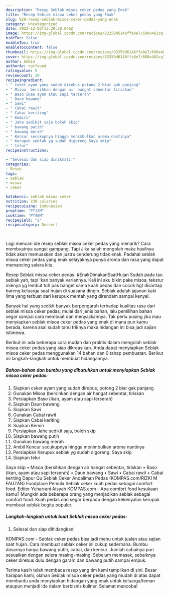 ```yaml
---
description: "Resep Seblak misoa ceker pedas yang Enak"
title: "Resep Seblak misoa ceker pedas yang Enak"
slug: 929-resep-seblak-misoa-ceker-pedas-yang-enak
category: Uncategorized
date: 2022-12-02T13:29:50.046Z
image: https://img-global.cpcdn.com/recipes/83259d6146ffa8e7/680x482cq70/seblak-misoa-ceker-pedas-foto-resep-utama.jpg
hideToc: false
enableToc: true
enableTocContent: false
thumbnail: https://img-global.cpcdn.com/recipes/83259d6146ffa8e7/680x482cq70/seblak-misoa-ceker-pedas-foto-resep-utama.jpg
cover: https://img-global.cpcdn.com/recipes/83259d6146ffa8e7/680x482cq70/seblak-misoa-ceker-pedas-foto-resep-utama.jpg
author: Admin
authorAv: notfound
ratingvalue: 5
reviewcount: 10
recipeingredient:
- " ceker ayam yang sudah direbus potong 2 biar gak panjang"
- " Misoa  bersihkan dengan air hangat sebentar tiriskan"
- " Baso ikan ayam atau sapi terserah"
- " Daun bawang"
- " Sawi"
- " Cabai rawit"
- " Cabai keriting"
- " Kemiri"
- " Jahe sedikit saja boleh skip"
- " bawang putih"
- " bawang merah"
- " Kencur secukupnya hingga menimbulkan aroma nantinya"
- " Kerupuk seblak yg sudah digoreng Saya skip"
- " telur"
recipeinstructions:

- "Selesai dan siap dinikmati!"
categories:
- Resep
tags:
- seblak
- misoa
- ceker

katakunci: seblak misoa ceker 
nutrition: 239 calories
recipecuisine: Indonesian
preptime: "PT13M"
cooktime: "PT40M"
recipeyield: "2"
recipecategory: Dessert

---
```



Lagi mencari ide resep seblak misoa ceker pedas yang menarik? Cara membuatnya sangat gampang. Tapi Jika salah mengolah maka hasilnya tidak akan memuaskan dan justru cenderung tidak enak. Padahal seblak misoa ceker pedas yang enak selayaknya punya aroma dan rasa yang dapat memancing selera kita.


Resep Seblak misoa ceker pedas. #EnakDimakanSaatHujan Sudah pada tau seblak yah, tapi &#39;kan banyak variannya. Kali ini aku bikin pake misoa, tekstur mienya yg lembut tuh pas banget sama kuah pedas dan cocok bgt disantap bareng keluarga saat hujan di suasana dingin. Seblak adalah jajanan kaki lima yang terbuat dari kerupuk mentah yang direndam sampai kenyal.

Banyak hal yang sedikit banyak berpengaruh terhadap kualitas rasa dari seblak misoa ceker pedas, mulai dari jenis bahan, lalu pemilihan bahan segar sampai cara membuat dan menyajikannya. Tak perlu pusing jika mau menyiapkan seblak misoa ceker pedas yang enak di mana pun kamu berada, karena asal sudah tahu triknya maka hidangan ini bisa jadi sajian istimewa.


Berikut ini ada beberapa cara mudah dan praktis dalam mengolah seblak misoa ceker pedas yang siap dikreasikan. Anda dapat menyiapkan Seblak misoa ceker pedas menggunakan 14 bahan dan 0 tahap pembuatan. Berikut ini langkah-langkah untuk membuat hidangannya.

<!--inarticleads1-->

##### Bahan-bahan dan bumbu yang dibutuhkan untuk menyiapkan Seblak misoa ceker pedas:

1. Siapkan  ceker ayam yang sudah direbus, potong 2 biar gak panjang
1. Gunakan  Misoa  (bersihkan dengan air hangat sebentar, tiriskan
1. Persiapkan  Baso (ikan, ayam atau sapi terserah)
1. Siapkan  Daun bawang
1. Siapkan  Sawi
1. Gunakan  Cabai rawit
1. Siapkan  Cabai keriting
1. Siapkan  Kemiri
1. Persiapkan  Jahe sedikit saja, boleh skip
1. Siapkan  bawang putih
1. Gunakan  bawang merah
1. Ambil  Kencur secukupnya hingga menimbulkan aroma nantinya
1. Persiapkan  Kerupuk seblak yg sudah digoreng. Saya skip
1. Siapkan  telur


Saya skip • Misoa (bersihkan dengan air hangat sebentar, tiriskan • Baso (ikan, ayam atau sapi terserah) • Daun bawang • Sawi • Cabai rawit • Cabai keriting Dapur Qu Seblak Ceker Andaliman Pedas (KOMPAS.com/RIZKI M FAUZAN) Foodplace Pemula Seblak ceker kuah pedas sebagai comfort food. Editor Yuharrani Aisyah KOMPAS.com - Apa comfort food kesukaan kamu? Mungkin ada beberapa orang yang menjadikan seblak sebagai comfort food. Kuah pedas dan segar berpadu dengan kekenyalan kerupuk membuat seblak begitu populer. 

<!--inarticleads2-->

##### Langkah-langkah untuk buat Seblak misoa ceker pedas:


1. Selesai dan siap dihidangkan!

KOMPAS.com - Seblak ceker pedas bisa jadi menu untuk jualan atau sajian saat hujan. Cara membuat seblak ceker ini cukup sederhana. Bumbu dasarnya hanya bawang putih, cabai, dan kencur. Jumlah cabainya pun sesuaikan dengan selera masing-masing. Sebelum memasak, sebaiknya ceker direbus dulu dengan garam dan bawang putih sampai empuk. 

Terima kasih telah membaca resep yang tim kami tampilkan di sini. Besar harapan kami, olahan Seblak misoa ceker pedas yang mudah di atas dapat membantu anda menyiapkan hidangan yang enak untuk keluarga/teman ataupun menjadi ide dalam berbisnis kuliner. Selamat mencoba!
